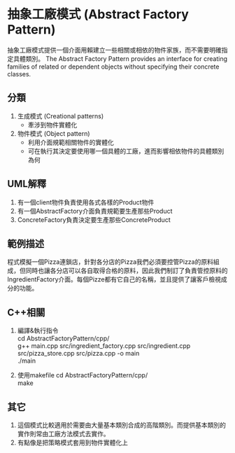 # 抽象工廠模式 (Abstract Factory Pattern)
抽象工廠模式提供一個介面用賴建立一些相關或相依的物件家族，而不需要明確指定具體類別。
The Abstract Factory Pattern provides an interface for creating families of related or dependent objects without specifying their concrete classes.


## 分類
1. 生成模式 (Creational patterns)
   - 牽涉到物件實體化
1. 物件模式 (Object pattern)
   - 利用介面規範相關物件的實體化
   - 可在執行其決定要使用哪一個具體的工廠，進而影響相依物件的具體類別為何


## UML解釋
1. 有一個client物件負責使用各式各樣的Product物件
2. 有一個AbstractFactory介面負責規範要生產那些Product
3. ConcreteFactory負責決定要生產那些ConcreteProduct


## 範例描述
程式模擬一個Pizza連鎖店，針對各分店的Pizza我們必須要控管Pizza的原料組成，但同時也讓各分店可以各自取得合格的原料，因此我們制訂了負責管控原料的IngredientFactory介面。每個Pizze都有它自己的名稱，並且提供了讓客戶檢視成分的功能。

## C++相關
1. 編譯&執行指令  
cd AbstractFactoryPattern/cpp/  
g++ main.cpp src/ingredient_factory.cpp src/ingredient.cpp src/pizza_store.cpp src/pizza.cpp -o main  
./main

2. 使用makefile
cd AbstractFactoryPattern/cpp/  
make

## 其它
1. 這個模式比較適用於需要由大量基本類別合成的高階類別。而提供基本類別的實作則常由工廠方法模式去實作。
1. 有點像是把策略模式套用到物件實體化上